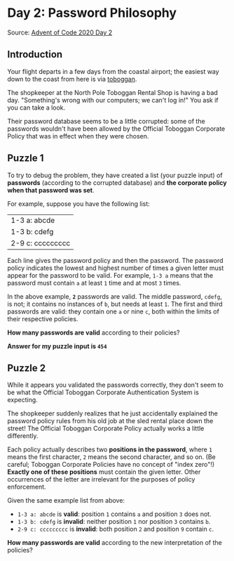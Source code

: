 # Day 2: Password Philosophy
Source: [Advent of Code 2020 Day 2](https://adventofcode.com/2020/day/2)

## Introduction
Your flight departs in a few days from the coastal airport; 
the easiest way down to the coast from here is via [toboggan](https://en.wikipedia.org/wiki/Toboggan).

The shopkeeper at the North Pole Toboggan Rental Shop is having a bad day. 
"Something's wrong with our computers; we can't log in!" You ask if you can take a look.

Their password database seems to be a little corrupted: some of the passwords wouldn't have been allowed by 
the Official Toboggan Corporate Policy that was in effect when they were chosen.

## Puzzle 1
To try to debug the problem, they have created a list (your puzzle input) of **passwords**
(according to the corrupted database) and **the corporate policy when that password was set**.

For example, suppose you have the following list:

||
|:---|
|1-3 a: abcde|
|1-3 b: cdefg|
|2-9 c: ccccccccc|

Each line gives the password policy and then the password. 
The password policy indicates the lowest and highest number of times a given letter must appear 
for the password to be valid. 
For example, `1-3 a` means that the password must contain `a` at least `1` time and at most `3` times.

In the above example, **`2`** passwords are valid. The middle password, `cdefg`, is not;
it contains no instances of `b`, but needs at least `1`. The first and third passwords are valid: 
they contain one `a` or nine `c`, both within the limits of their respective policies.

**How many passwords are valid** according to their policies?

**Answer for my puzzle input is `454`**

## Puzzle 2
While it appears you validated the passwords correctly, 
they don't seem to be what the Official Toboggan Corporate Authentication System is expecting.

The shopkeeper suddenly realizes that he just accidentally explained the password policy rules
from his old job at the sled rental place down the street! 
The Official Toboggan Corporate Policy actually works a little differently.

Each policy actually describes two **positions in the password**, where `1` means the first character, 
`2` means the second character, and so on. (Be careful; Toboggan Corporate Policies have no concept of "index zero"!) 
**Exactly one of these positions** must contain the given letter. 
Other occurrences of the letter are irrelevant for the purposes of policy enforcement.

Given the same example list from above:

- `1-3 a: abcde` is **valid**: position `1` contains `a` and position `3` does not.
- `1-3 b: cdefg` is **invalid**: neither position `1` nor position `3` contains `b`.
- `2-9 c: ccccccccc` is **invalid**: both position `2` and position `9` contain `c`.

**How many passwords are valid** according to the new interpretation of the policies?